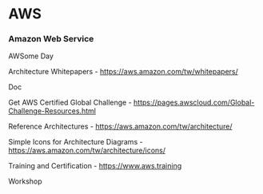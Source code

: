 # AWS
### Amazon Web Service

AWSome Day

Architecture Whitepapers - https://aws.amazon.com/tw/whitepapers/

Doc

Get AWS Certified Global Challenge - https://pages.awscloud.com/Global-Challenge-Resources.html

Reference Architectures - https://aws.amazon.com/tw/architecture/

Simple Icons for Architecture Diagrams - https://aws.amazon.com/tw/architecture/icons/

Training and Certification - https://www.aws.training

Workshop
